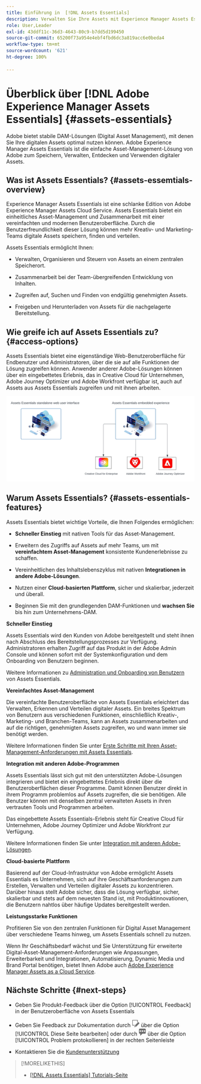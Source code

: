 ```yaml
---
title: Einführung in  [!DNL Assets Essentials]
description: Verwalten Sie Ihre Assets mit Experience Manager Assets Essentials, einem schlanken Tool für Digital Asset Management, das in Experience Cloud-Programmen verwendet werden kann.
role: User,Leader
exl-id: 43ddf11c-36d3-4643-80c9-b7dd5d199450
source-git-commit: 65200f73a954e4ebf4fbd6dc3a819acc6e0beda4
workflow-type: tm+mt
source-wordcount: '621'
ht-degree: 100%

---
```


# Überblick über [!DNL Adobe Experience Manager Assets Essentials] {#assets-essentials}

<!-- TBD: Update this banner to remove Beta label. 
![Banner image for beta docs](assets/do-not-localize/banner-image-beta-docs.png)

-->

Adobe bietet stabile DAM-Lösungen (Digital Asset Management), mit denen Sie Ihre digitalen Assets optimal nutzen können. Adobe Experience Manager Assets Essentials ist die einfache Asset-Management-Lösung von Adobe zum Speichern, Verwalten, Entdecken und Verwenden digitaler Assets.

## Was ist Assets Essentials? {#assets-essemtials-overview}

Experience Manager Assets Essentials ist eine schlanke Edition von Adobe Experience Manager Assets Cloud Service. Assets Essentials bietet ein einheitliches Asset-Management und Zusammenarbeit mit einer vereinfachten und modernen Benutzeroberfläche. Durch die Benutzerfreundlichkeit dieser Lösung können mehr Kreativ- und Marketing-Teams digitale Assets speichern, finden und verteilen.

Assets Essentials ermöglicht Ihnen:

* Verwalten, Organisieren und Steuern von Assets an einem zentralen Speicherort.

* Zusammenarbeit bei der Team-übergreifenden Entwicklung von Inhalten.

* Zugreifen auf, Suchen und Finden von endgültig genehmigten Assets.

* Freigeben und Herunterladen von Assets für die nachgelagerte Bereitstellung.

## Wie greife ich auf Assets Essentials zu? {#access-options}

Assets Essentials bietet eine eigenständige Web-Benutzeroberfläche für Endbenutzer und Administratoren, über die sie auf alle Funktionen der Lösung zugreifen können. Anwender anderer Adobe-Lösungen können über ein eingebettetes Erlebnis, das in Creative Cloud für Unternehmen, Adobe Journey Optimizer und Adobe Workfront verfügbar ist, auch auf Assets aus Assets Essentials zugreifen und mit ihnen arbeiten.

![Integration mit anderen Lösungen](assets/assets-essentials-integration.svg)

## Warum Assets Essentials? {#assets-essentials-features}

Assets Essentials bietet wichtige Vorteile, die Ihnen Folgendes ermöglichen:

* **Schneller Einstieg** mit nativen Tools für das Asset-Management.

* Erweitern des Zugriffs auf Assets auf mehr Teams, um mit **vereinfachtem Asset-Management** konsistente Kundenerlebnisse zu schaffen.

* Vereinheitlichen des Inhaltslebenszyklus mit nativen **Integrationen in andere Adobe-Lösungen**.

* Nutzen einer **Cloud-basierten Plattform**, sicher und skalierbar, jederzeit und überall.

* Beginnen Sie mit den grundlegenden DAM-Funktionen und **wachsen Sie** bis hin zum Unternehmens-DAM.

**Schneller Einstieg**

Assets Essentials wird den Kunden von Adobe bereitgestellt und steht ihnen nach Abschluss des Bereitstellungsprozesses zur Verfügung. Administratoren erhalten Zugriff auf das Produkt in der Adobe Admin Console und können sofort mit der Systemkonfiguration und dem Onboarding von Benutzern beginnen.

Weitere Informationen zu [Administration und Onboarding von Benutzern](deploy-administer.md) von Assets Essentials.

**Vereinfachtes Asset-Management**

Die vereinfachte Benutzeroberfläche von Assets Essentials erleichtert das Verwalten, Erkennen und Verteilen digitaler Assets. Ein breites Spektrum von Benutzern aus verschiedenen Funktionen, einschließlich Kreativ-, Marketing- und Branchen-Teams, kann an Assets zusammenarbeiten und auf die richtigen, genehmigten Assets zugreifen, wo und wann immer sie benötigt werden.

Weitere Informationen finden Sie unter [Erste Schritte mit Ihren Asset-Management-Anforderungen mit Assets Essentials](get-started.md).

**Integration mit anderen Adobe-Programmen**

Assets Essentials lässt sich gut mit den unterstützten Adobe-Lösungen integrieren und bietet ein eingebettetes Erlebnis direkt über die Benutzeroberflächen dieser Programme. Damit können Benutzer direkt in ihrem Programm problemlos auf Assets zugreifen, die sie benötigen. Alle Benutzer können mit denselben zentral verwalteten Assets in ihren vertrauten Tools und Programmen arbeiten.

Das eingebettete Assets Essentials-Erlebnis steht für Creative Cloud für Unternehmen, Adobe Journey Optimizer und Adobe Workfront zur Verfügung.

Weitere Informationen finden Sie unter [Integration mit anderen Adobe-Lösungen](integration.md).

**Cloud-basierte Plattform**

Basierend auf der Cloud-Infrastruktur von Adobe ermöglicht Assets Essentials es Unternehmen, sich auf ihre Geschäftsanforderungen zum Erstellen, Verwalten und Verteilen digitaler Assets zu konzentrieren. Darüber hinaus stellt Adobe sicher, dass die Lösung verfügbar, sicher, skalierbar und stets auf dem neuesten Stand ist, mit Produktinnovationen, die Benutzern nahtlos über häufige Updates bereitgestellt werden.

**Leistungsstarke Funktionen**

Profitieren Sie von den zentralen Funktionen für Digital Asset Management über verschiedene Teams hinweg, um Assets Essentials schnell zu nutzen.

Wenn Ihr Geschäftsbedarf wächst und Sie Unterstützung für erweiterte Digital-Asset-Management-Anforderungen wie Anpassungen, Erweiterbarkeit und Integrationen, Automatisierung, Dynamic Media und Brand Portal benötigen, bietet Ihnen Adobe auch [Adobe Experience Manager Assets as a Cloud Service](https://experienceleague.adobe.com/docs/experience-manager-cloud-service/content/assets/home.html?lang=de).


## Nächste Schritte {#next-steps}

* Geben Sie Produkt-Feedback über die Option [!UICONTROL Feedback] in der Benutzeroberfläche von Assets Essentials

* Geben Sie Feedback zur Dokumentation durch ![Bearbeiten der Seite](assets/do-not-localize/edit-page.png) über die Option [!UICONTROL Diese Seite bearbeiten] oder durch ![Erstellen eines GitHub-Themas](assets/do-not-localize/github-issue.png) über die Option [!UICONTROL Problem protokollieren] in der rechten Seitenleiste

* Kontaktieren Sie die [Kundenunterstützung](https://experienceleague.adobe.com/de?support-solution=General&amp;lang=de#support)


>[!MORELIKETHIS]
>
>* [[!DNL Assets Essentials] Tutorials-Seite](https://experienceleague.adobe.com/docs/experience-manager-learn/assets-essentials/overview.html?lang=de)
